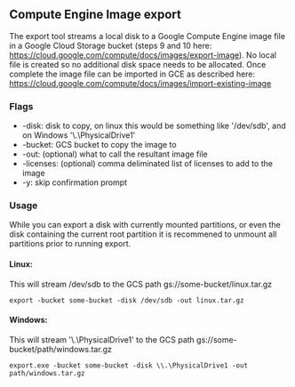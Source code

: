 ## Compute Engine Image export

The export tool streams a local disk to a Google Compute Engine image file in
a Google Cloud Storage bucket (steps 9 and 10 here:
https://cloud.google.com/compute/docs/images/export-image). No local file is
created so no additional disk space needs to be allocated. Once complete the
image file can be imported in GCE as described here:
https://cloud.google.com/compute/docs/images/import-existing-image

### Flags

+ -disk: disk to copy, on linux this would be something like '/dev/sdb', and on
Windows '\\.\PhysicalDrive1'
+ -bucket: GCS bucket to copy the image to
+ -out: (optional) what to call the resultant image file
+ -licenses: (optional) comma deliminated list of licenses to add to the image
+ -y: skip confirmation prompt

### Usage

While you can export a disk with currently mounted partitions, or even the disk
containing the current root partition it is recommened to unmount all partitions
prior to running export.

#### Linux:

This will stream /dev/sdb to the GCS path gs://some-bucket/linux.tar.gz

```
export -bucket some-bucket -disk /dev/sdb -out linux.tar.gz
```

#### Windows:

This will stream '\\.\PhysicalDrive1' to the GCS path
gs://some-bucket/path/windows.tar.gz

```
export.exe -bucket some-bucket -disk \\.\PhysicalDrive1 -out path/windows.tar.gz
```

